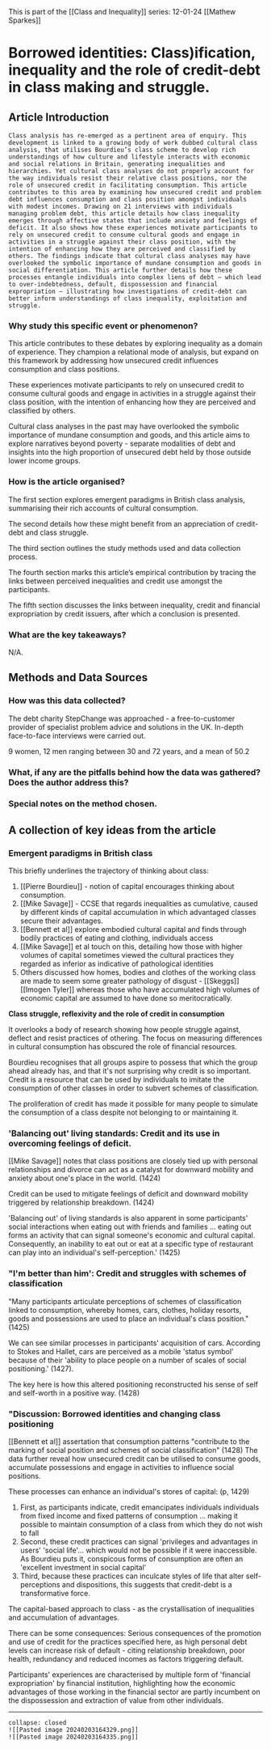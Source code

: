 This is part of the [[Class and Inequality]] series:
12-01-24
[[Mathew Sparkes]]

# Borrowed identities: Class)ification, inequality and the role of credit-debt in class making and struggle.
## Article Introduction

```ad-abstract
Class analysis has re-emerged as a pertinent area of enquiry. This development is linked to a growing body of work dubbed cultural class analysis, that utilises Bourdieu’s class scheme to develop rich understandings of how culture and lifestyle interacts with economic and social relations in Britain, generating inequalities and hierarchies. Yet cultural class analyses do not properly account for the way individuals resist their relative class positions, nor the role of unsecured credit in facilitating consumption. This article contributes to this area by examining how unsecured credit and problem debt influences consumption and class position amongst individuals with modest incomes. Drawing on 21 interviews with individuals managing problem debt, this article details how class inequality emerges through affective states that include anxiety and feelings of deficit. It also shows how these experiences motivate participants to rely on unsecured credit to consume cultural goods and engage in activities in a struggle against their class position, with the intention of enhancing how they are perceived and classified by others. The findings indicate that cultural class analyses may have overlooked the symbolic importance of mundane consumption and goods in social differentiation. This article further details how these processes entangle individuals into complex liens of debt – which lead to over-indebtedness, default, dispossession and financial expropriation – illustrating how investigations of credit-debt can better inform understandings of class inequality, exploitation and struggle.

```


### Why study this specific event or phenomenon?

This article contributes to these debates by exploring inequality as a domain of experience. They champion a relational mode of analysis, but expand on this framework by addressing how unsecured credit influences consumption and class positions.

These experiences motivate participants to rely on unsecured credit to consume cultural goods and engage in activities in a struggle against their class position, with the intention of enhancing how they are perceived and classified by others.

Cultural class analyses in the past may have overlooked the symbolic importance of mundane consumption and goods, and this article aims to explore narratives beyond poverty - separate modalities of debt and insights into the high proportion of unsecured debt held by those outside lower income groups.

### How is the article organised?

The first section explores emergent paradigms in British class analysis, summarising their rich accounts of cultural consumption.

The second details how these might benefit from an appreciation of credit-debt and class struggle.

The third section outlines the study methods used and data collection process. 

The fourth section marks this article’s empirical contribution by tracing the links between perceived inequalities and credit use amongst the participants. 

The fifth section discusses the links between inequality, credit and financial expropriation by credit issuers, after which a conclusion is presented.

### What are the key takeaways?

N/A.

## Methods and Data Sources
### How was this data collected?

The debt charity StepChange was approached - a free-to-customer provider of specialist problem advice and solutions in the UK. In-depth face-to-face interviews were carried out.

9 women, 12 men ranging between 30 and 72 years, and a mean of 50.2

### What, if any are the pitfalls behind how the data was gathered? Does the author address this?
### Special notes on the method chosen.


## A collection of key ideas from the article

### Emergent paradigms in British class

This briefly underlines the trajectory of thinking about class:

1. [[Pierre Bourdieu]] - notion of capital encourages thinking about consumption.
2. [[Mike Savage]] - CCSE that regards inequalities as cumulative, caused by different kinds of capital accumulation in which advantaged classes secure their advantages.
3. [[Bennett et al]] explore embodied cultural capital and finds through bodily practices of eating and clothing, individuals access 
4. [[Mike Savage]] et al touch on this, detailing how those with higher volumes of capital sometimes viewed the cultural practices they regarded as inferior as indicative of pathological identities
5. Others discussed how homes, bodies and clothes of the working class are made to seem some greater pathology of disgust - [[Skeggs]] [[Imogen Tyler]] whereas those who have accumulated high volumes of economic capital are assumed to have done so meritocratically.

**Class struggle, reflexivity and the role of credit in consumption**

It overlooks a body of research showing how people struggle against, deflect and resist practices of othering. The focus on measuring differences in cultural consumption has obscured the role of financial resources.

Bourdieu recognises that all groups aspire to possess that which the group ahead already has, and that it's not surprising why credit is so important. Credit is a resource that can be used by individuals to imitate the consumption of other classes in order to subvert schemes of classification.

The proliferation of credit has made it possible for many people to simulate the consumption of a class despite not belonging to or maintaining it.

### 'Balancing out' living standards: Credit and its use in overcoming feelings of deficit.

[[Mike Savage]] notes that class positions are closely tied up with personal relationships and divorce can act as a catalyst for downward mobility and anxiety about one's place in the world. (1424)

Credit can be used to mitigate feelings of deficit and downward mobility triggered by relationship breakdown. (1424)

'Balancing out' of living standards is also apparent in some participants' social interactions when eating out with friends and families ... eating out forms an activity that can signal someone's economic and cultural capital. Consequently, an inability to eat out or eat at a specific type of restaurant can play into an individual's self-perception.' (1425)

### "I'm better than him': Credit and struggles with schemes of classification

"Many participants articulate perceptions of schemes of classification linked to consumption, whereby homes, cars, clothes, holiday resorts, goods and possessions are used to place an individual's class position." (1425)

We can see similar processes in participants' acquisition of cars. According to Stokes and Hallet, cars are perceived as a mobile 'status symbol' because of their 'ability to place people on a number of scales of social positioning.' (1427).

The key here is how this altered positioning reconstructed his sense of self and self-worth in a positive way. (1428)

### "Discussion: Borrowed identities and changing class positioning

[[Bennett et al]]  assertation that consumption patterns "contribute to the marking of social position and schemes of social classification" (1428) The data further reveal how unsecured credit can be utilised to consume goods, accumulate possessions and engage in activities to influence social positions.

These processes can enhance an individual's stores of capital: (p, 1429)
1. First, as participants indicate, credit emancipates individuals individuals from fixed income and fixed patterns of consumption ... making it possible to maintain consumption of a class from which they do not wish to fall
2. Second, these credit practices can signal 'privileges and advantages in users' 'social life'... which would not be possible if it were inaccessible. As Bourdieu puts it, conspicous forms of consumption are often an 'excellent investment in social capital'
3. Third, because these practices can inculcate styles of life that alter self-perceptions and dispositions, this suggests that credit-debt is a transformative force.

The capital-based approach to class - as the crystallisation of inequalities and accumulation of advantages.

There can be some consequences:
Serious consequences of the promotion and use of credit for the practices specified here, as high personal debt levels can increase risk of default - citing relationship breakdown, poor health, redundancy and reduced incomes as factors triggering default.

Participants' experiences are characterised by multiple form of 'financial expropriation' by financial institution, highlighting how the economic advantages of those working in the financial sector are partly incumbent on the dispossession and extraction of value from other individuals.

---

```ad-tldr
collapse: closed
![[Pasted image 20240203164329.png]]
![[Pasted image 20240203164335.png]]
```

